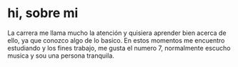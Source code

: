 # hi, sobre mi
La carrera me llama mucho la atención y quisiera aprender bien acerca de ello, ya que conozco algo de lo basico.
En estos momentos me encuentro estudiando y los fines trabajo, me gusta el numero 7, normalmente escucho musica y sou una persona tranquila.
